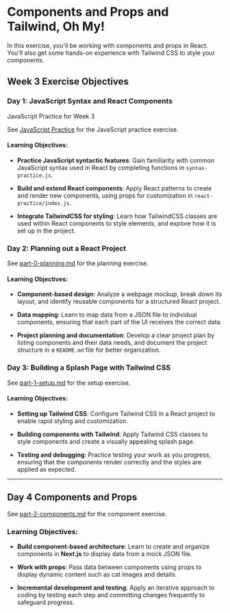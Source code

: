 # Components and Props and Tailwind, Oh My!

In this exercise, you'll be working with components and props in React. You'll also get some hands-on experience with Tailwind CSS to style your components.

## Week 3 Exercise Objectives

### Day 1: JavaScript Syntax and React Components

JavaScript Practice for Week 3

See [JavaScript Practice](./javascript-practice.md) for the JavaScript practice exercise.

#### Learning Objectives:

- **Practice JavaScript syntactic features**: Gain familiarity with common JavaScript syntax used in React by completing functions in `syntax-practice.js`.
  
- **Build and extend React components**: Apply React patterns to create and render new components, using props for customization in `react-practice/index.js`.

- **Integrate TailwindCSS for styling**: Learn how TailwindCSS classes are used within React components to style elements, and explore how it is set up in the project.

### Day 2: Planning out a React Project

See [part-0-planning.md](part-0-planning.md) for the planning exercise.

#### Learning Objectives:

- **Component-based design**: Analyze a webpage mockup, break down its layout, and identify reusable components for a structured React project.

- **Data mapping**: Learn to map data from a JSON file to individual components, ensuring that each part of the UI receives the correct data.

- **Project planning and documentation**: Develop a clear project plan by listing components and their data needs, and document the project structure in a `README.md` file for better organization.

### Day 3: Building a Splash Page with Tailwind CSS

See [part-1-setup.md](part-1-setup.md) for the setup exercise.

#### Learning Objectives:

- **Setting up Tailwind CSS**: Configure Tailwind CSS in a React project to enable rapid styling and customization.

- **Building components with Tailwind**: Apply Tailwind CSS classes to style components and create a visually appealing splash page.

- **Testing and debugging**: Practice testing your work as you progress, ensuring that the components render correctly and the styles are applied as expected.

---

## Day 4 Components and Props

See [part-2-components.md](part-2-components.md) for the component exercise.

### Learning Objectives:

- **Build component-based architecture**: Learn to create and organize components in **Next.js** to display data from a mock JSON file.
  
- **Work with props**: Pass data between components using props to display dynamic content such as cat images and details.
  
- **Incremental development and testing**: Apply an iterative approach to coding by testing each step and committing changes frequently to safeguard progress.
